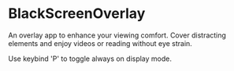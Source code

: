 # BlackScreenOverlay
An overlay app to enhance your viewing comfort. Cover distracting elements and enjoy videos or reading without eye strain.

Use keybind 'P' to toggle always on display mode.
